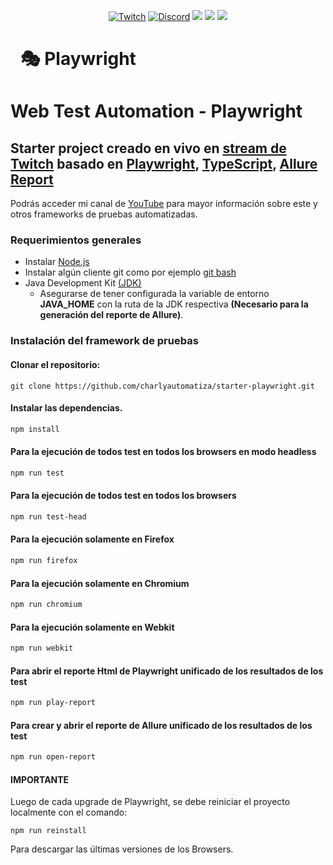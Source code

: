 <p align="center">
  <a href="https://www.twitch.tv/charlyautomatiza"><img alt="Twitch" src="https://img.shields.io/badge/CharlyAutomatiza-Twitch-9146FF.svg" style="max-height: 300px;"></a>
  <a href="https://discord.gg/wwM9GwxmRZ"><img alt="Discord" src="https://img.shields.io/discord/944608800361570315" style="max-height: 300px;"></a>
  <a href="http://twitter.com/char_automatiza"><img src="https://img.shields.io/badge/@char__automatiza-Twitter-1DA1F2.svg?style=flat" style="max-height: 300px;"></a>
  <a href="https://www.youtube.com/channel/UCwEb6xrQtQCEuN_gNgi_Xfg?sub_confirmation=1"><img src="https://img.shields.io/badge/Charly%20Automatiza-Youtube-FF0000.svg" style="max-height: 300px;" style="max-height: 300px;"></a>
  <a href="https://www.linkedin.com/in/gautocarlos/"><img src="https://img.shields.io/badge/Carlos%20 Gauto-LinkedIn-0077B5.svg" style="max-height: 300px;" style="max-height: 300px;"></a>
</p>
<h1 dir="auto"><a class="anchor" aria-hidden="true" href="https://playwright.dev/"><svg class="octicon octicon-link" viewBox="0 0 16 16" version="1.1" width="16" height="16" aria-hidden="true"><path fill-rule="evenodd"></path></svg></a><g-emoji class="g-emoji" alias="performing_arts" fallback-src="https://github.githubassets.com/images/icons/emoji/unicode/1f3ad.png">🎭</g-emoji> Playwright</h1>

# Web Test Automation - Playwright

## Starter project creado en vivo en [stream de Twitch](https://www.twitch.tv/charlyautomatiza) basado en [Playwright](https://playwright.dev/), [TypeScript](https://www.typescriptlang.org/), [Allure Report](https://docs.qameta.io/allure-report/)

Podrás acceder mi canal de [YouTube](https://www.youtube.com/channel/UCwEb6xrQtQCEuN_gNgi_Xfg) para mayor información sobre este y otros frameworks de pruebas automatizadas.

### Requerimientos generales

- Instalar [Node.js](https://nodejs.org/es/download/)
- Instalar algún cliente git como por ejemplo [git bash](https://git-scm.com/downloads)
- Java Development Kit [(JDK)](https://www.oracle.com/technetwork/java/javase/downloads/jdk8-downloads-2133155.html)
  - Asegurarse de tener configurada la variable de entorno **JAVA_HOME** con la ruta de la JDK respectiva **(Necesario para la generación del reporte de Allure)**.

### Instalación del framework de pruebas

#### **Clonar el repositorio:**

    git clone https://github.com/charlyautomatiza/starter-playwright.git

#### **Instalar las dependencias.**

```bash
npm install
```

#### **Para la ejecución de todos test en todos los browsers en modo headless**

```bash
npm run test
```

#### **Para la ejecución de todos test en todos los browsers**

```bash
npm run test-head
```

#### **Para la ejecución solamente en Firefox**

```bash
npm run firefox
```

#### **Para la ejecución solamente en Chromium**

```bash
npm run chromium
```

#### **Para la ejecución solamente en Webkit**

```bash
npm run webkit
```

#### **Para abrir el reporte Html de Playwright unificado de los resultados de los test**

```bash
npm run play-report
```

#### **Para crear y abrir el reporte de Allure unificado de los resultados de los test**

```bash
npm run open-report
```

#### **IMPORTANTE**

Luego de cada upgrade de Playwright, se debe reiniciar el proyecto localmente con el comando:

```
npm run reinstall
```

Para descargar las últimas versiones de los Browsers.

